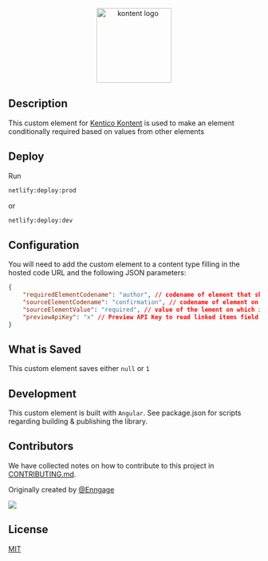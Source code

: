 <p align="center">
<image src="docs/kontent.webp" alt="kontent logo" width="150" />
</p>

## Description

This custom element for [Kentico Kontent](https://kontent.ai) is used to make an element conditionally required based on values from other elements

## Deploy

Run 

```bash
netlify:deploy:prod
```

or

```bash
netlify:deploy:dev
```

## Configuration

You will need to add the custom element to a content type filling in the hosted code URL and the following JSON parameters:

```json
{
    "requiredElementCodename": "author", // codename of element that should be required - only linked items field supported in this demo
    "sourceElementCodename": "confirmation", // codename of element on which it depends if element is required - only multiple choice element supported in this demo
    "sourceElementValue": "required", // value of the lement on which it depends if element is required - only multiple choice element supported in this demo
    "previewApiKey": "x" // Preview API Key to read linked items field
}
```

## What is Saved

This custom element saves either `null` or `1`

## Development

This custom element is built with `Angular`. See package.json for scripts regarding building & publishing the library.

## Contributors

We have collected notes on how to contribute to this project in [CONTRIBUTING.md](CONTRIBUTING.md).

Originally created by [@Enngage](https://github.com/Enngage)

<a href="https://github.com/Enngage/kontent-ai-conditionally-required-element/graphs/contributors">
  <img src="https://contrib.rocks/image?repo=Enngage/kontent-ai-conditionally-required-element" />
</a>

## License

[MIT](https://tldrlegal.com/license/mit-license)

